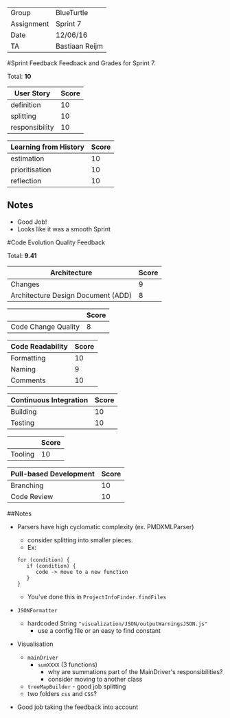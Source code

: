 |      |            |
|------|------------|
|Group | BlueTurtle |
|Assignment|Sprint 7|
|Date|12/06/16|
|TA|Bastiaan Reijm|

#Sprint Feedback
Feedback and Grades for Sprint 7.

Total: **10**

| User Story | Score |
|------------|-------|
| definition |   10   |
| splitting  |   10   |
| responsibility | 10  |

| Learning from History | Score |
|-----------------------|-------|
| estimation            |  10    |
| prioritisation        |  10    |
| reflection            |  10   |

## Notes
* Good Job!
* Looks like it was a smooth Sprint

#Code Evolution Quality Feedback

Total: **9.41**

| Architecture                       | Score |
|------------------------------------|-------|
| Changes                            |   9   |
| Architecture Design Document (ADD) |   8   |

|                     | Score |
|---------------------|-------|
| Code Change Quality |   8    |

| Code Readability | Score |
|------------------|-------|
| Formatting       |  10    |
| Naming           |   9   |
| Comments         |  10    |

| Continuous Integration | Score |
|------------------------|-------|
| Building               |  10   |
| Testing                |  10   |

|         | Score |
|---------|-------|
| Tooling |  10   |

| Pull-based Development | Score |
|------------------------|-------|
| Branching              |  10   |
| Code Review            |  10   |

##Notes
* Parsers have high cyclomatic complexity (ex. PMDXMLParser)
	* consider splitting into smaller pieces. 
	* Ex:
	 
   ```
   for (condition) {
      if (condition) {
         code -> move to a new function
      }
   }
   ```
	* You've done this in `ProjectInfoFinder.findFiles`
* `JSONFormatter`
	* hardcoded String `"visualization/JSON/outputWarningsJSON.js"`
		* use a config file or an easy to find constant
* Visualisation
	* `mainDriver`
		* `sumXXXX` (3 functions)
			* why are summations part of the MainDriver's responsibilities?
			* consider moving to another class
	* `treeMapBuilder` - good job splitting
	* two folders `css` and `CSS`? 
* Good job taking the feedback into account
